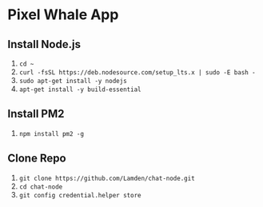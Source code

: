 # Pixel Whale App

## Install Node.js
1. `cd ~`
2. `curl -fsSL https://deb.nodesource.com/setup_lts.x | sudo -E bash -`
3. `sudo apt-get install -y nodejs`
4. `apt-get install -y build-essential`

## Install PM2
1. `npm install pm2 -g`

## Clone Repo
1. `git clone https://github.com/Lamden/chat-node.git`
2. `cd chat-node`
3. `git config credential.helper store`